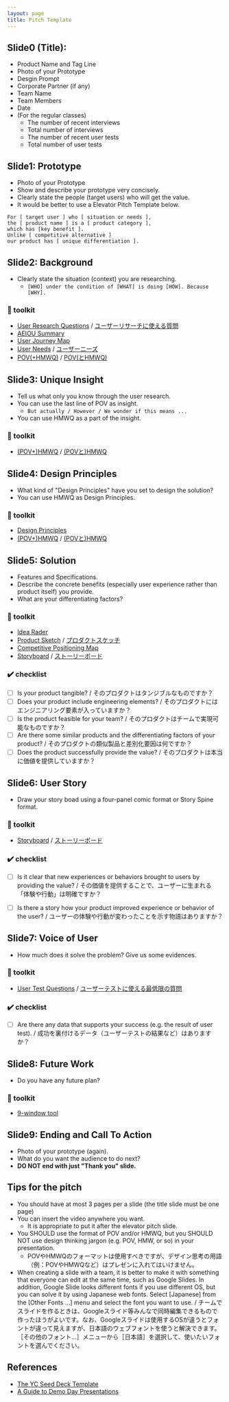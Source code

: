 ```yaml
---
layout: page
title: Pitch Template
---
```


## Slide0 (Title):
- Product Name and Tag Line
- Photo of your Prototype
- Desgin Prompt
- Corporate Partner (if any)
- Team Name
- Team Members
- Date
- (For the regular classes)
  - The number of recent interviews
  - Total number of interviews
  - The number of recent user tests
  - Total number of user tests

## Slide1: Prototype
- Photo of your Prototype
- Show and describe your prototype very concisely.
- Clearly state the people (target users) who will get the value.
- It would be better to use a Elevator Pitch Template below.

```
For [ target user ] who [ situation or needs ],
the [ product name ] is a [ product category ],
which has [key benefit ].
Unlike [ competitive alternative ]
our product has [ unique differentiation ].
```

## Slide2: Background

- Clearly state the situation (context) you are researching.
  - `[WHO] under the condition of [WHAT] is doing [HOW]. Because [WHY].`

### 🔨 toolkit

- [User Research Questions](/toolkit/user-research-questions.pdf) / [ユーザーリサーチに使える質問](/toolkit/user-research-questions_ja.pdf)
- [AEIOU Summary](/toolkit/aeiou.pdf)
- [User Journey Map](/toolkit/user-journey-map.pdf)
- [User Needs](/toolkit/user-needs.pdf) / [ユーザーニーズ](/toolkit/user-needs_ja.pdf)
- [POV(+HMWQ)](/toolkit/pov-hmwq.pdf) / [POV(とHMWQ)](/toolkit/pov-hmwq_ja.pdf)

## Slide3: Unique Insight
- Tell us what only you know through the user research.
- You can use the last line of POV as insight.
  - `But actually / However / We wonder if this means ...`
- You can use HMWQ as a part of the insight.

### 🔨 toolkit
- [(POV+)HMWQ](/toolkit/pov-hmwq.pdf) / [(POVと)HMWQ](/toolkit/pov-hmwq_ja.pdf)

## Slide4: Design Principles
- What kind of "Design Principles" have you set to design the solution?
- You can use HMWQ as Design Principles.

### 🔨 toolkit
- [Design Principles](/toolkit/design-principles.pdf)
- [(POV+)HMWQ](/toolkit/pov-hmwq.pdf) / [(POVと)HMWQ](/toolkit/pov-hmwq_ja.pdf)

## Slide5: Solution
- Features and Specifications.
- Describe the concrete benefits (especially user experience rather than product itself) you provide. 
- What are your differentiating factors?

### 🔨 toolkit
- [Idea Rader](/tookit/idea-rader.pdf)
- [Product Sketch](/toolkit/product-sketch.pdf) / [プロダクトスケッチ](/toolkit/product-sketch_ja.pdf)
- [Competitive Positioning Map](/toolkit/competitive-positioning-map.pdf)
- [Storyboard](/toolkit/storyboard.pdf) / [ストーリーボード](/toolkit/storyboard_ja.pdf)

### ✔️ checklist

* [ ] Is your product tangible? / そのプロダクトはタンジブルなものですか？
* [ ] Does your product include engineering elements? / そのプロダクトにはエンジニアリング要素が入っていますか？
* [ ] Is the product feasible for your team? / そのプロダクトはチームで実現可能なものですか？
* [ ] Are there some similar products and the differentiating factors of your product? / そのプロダクトの類似製品と差別化要因は何ですか？
* [ ] Does the product successfully provide the value? / そのプロダクトは本当に価値を提供していますか？

## Slide6: User Story
- Draw your story boad using a four-panel comic format or Story Spine format.

### 🔨 toolkit
- [Storyboard](/toolkit/storyboard.pdf) / [ストーリーボード](/toolkit/storyboard_ja.pdf)

### ✔️ checklist
* [ ] Is it clear that new experiences or behaviors brought to users by providing the value? / その価値を提供することで、ユーザーに生まれる「体験や行動」は明確ですか？
* [ ] Is there a story how your product improved experience or behavior of the user? / ユーザーの体験や行動が変わったことを示す物語はありますか？



## Slide7: Voice of User
- How much does it solve the problem? Give us some evidences.

### 🔨 toolkit
- [User Test Questions](/toolkit/user-test-questions.pdf) / [ユーザーテストに使える最低限の質問](/toolkit/user-test-questions_ja.pdf)

### ✔️ checklist

* [ ] Are there any data that supports your success (e.g. the result of user test). / 成功を裏付けるデータ（ユーザーテストの結果など）はありますか？

## Slide8: Future Work
- Do you have any future plan?

### 🔨 toolkit
- [9-window tool](/toolkit/9-window-tool.pdf)

## Slide9: Ending and Call To Action
- Photo of your prototype (again).
- What do you want the audience to do next?
- **DO NOT end with just "Thank you" slide.**

## Tips for the pitch
- You should have at most 3 pages per a slide (the title slide must be one page)
- You can insert the video anywhere you want.
  - It is appropriate to put it after the elevator pitch slide.
- You SHOULD use the format of POV and/or HMWQ, but you SHOULD NOT use design thinking jargon (e.g. POV, HMW, or so) in your presentation.
  - POVやHMWQのフォーマットは使用すべきですが、デザイン思考の用語（例：POVやHMWQなど）はプレゼンに入れてはいけません。
- When creating a slide with a team, it is better to make it with something that everyone can edit at the same time, such as Google Slides. In addition, Google Slide looks different fonts if you use different OS, but you can solve it by using Japanese web fonts. Select [Japanese] from the [Other Fonts ...] menu and select the font you want to use. / チームでスライドを作るときは、Googleスライド等みんなで同時編集できるもので作ったほうがよいです。なお、Googleスライドは使用するOSが違うとフォントが違って見えますが、日本語のウェブフォントを使うと解決できます。［その他のフォント...］メニューから［日本語］を選択して、使いたいフォントを選んでください。



## References
- [The YC Seed Deck Template](https://blog.ycombinator.com/intro-to-the-yc-seed-deck/)
- [A Guide to Demo Day Presentations](https://blog.ycombinator.com/guide-to-demo-day-pitches/)
